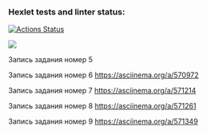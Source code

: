 ### Hexlet tests and linter status:
[![Actions Status](https://github.com/boytsovau/python-project-49/workflows/hexlet-check/badge.svg)](https://github.com/boytsovau/python-project-49/actions)


<a href="https://codeclimate.com/github/boytsovau/python-project-49/maintainability"><img src="https://api.codeclimate.com/v1/badges/1b5c5089f32a03734b29/maintainability" /></a>


<p>Запись задания номер 5</p>
<script async id="asciicast-569505" src="https://asciinema.org/a/569505.js"></script>

Запись задания номер 6 https://asciinema.org/a/570972

Запись задания номер 7 https://asciinema.org/a/571214

Запись задания номер 8 https://asciinema.org/a/571261

Запись задания номер 9 https://asciinema.org/a/571349